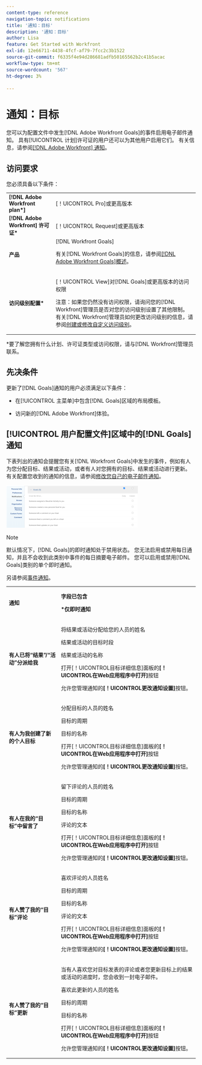 ```yaml
---
content-type: reference
navigation-topic: notifications
title: '通知：目标'
description: '通知：目标'
author: Lisa
feature: Get Started with Workfront
exl-id: 12e66711-4438-4fcf-af79-7fcc2c3b1522
source-git-commit: f6335f4e94d286681adfb50165562b2c41b5acac
workflow-type: tm+mt
source-wordcount: '567'
ht-degree: 3%

---
```


# 通知：目标

您可以为配置文件中发生[!DNL Adobe Workfront Goals]的事件启用电子邮件通知。 具有[!UICONTROL 计划]许可证的用户还可以为其他用户启用它们。 有关信息，请参阅[[!DNL Adobe Workfront] 通知](../../workfront-basics/using-notifications/wf-notifications.md)。

## 访问要求

<!--
<p data-mc-conditions="QuicksilverOrClassic.Draft mode">(NOTE: because there are conditions for who sees this, I added this from the How To articles/ template although this is not a How To. But I like the format, so I thought keeping it consistent might help users. We may decide to update this when we have access and prereq for overview-type articles)</p>
-->

您必须具备以下条件：

<table style="table-layout:auto"> 
 <col> 
 <col> 
 <tbody> 
  <tr> 
   <td role="rowheader"><strong>[!DNL Adobe Workfront plan*]</strong></td> 
   <td> <p>[！UICONTROL Pro]或更高版本</p> </td> 
  </tr> 
  <tr> 
   <td role="rowheader"><strong>[!DNL Adobe Workfront] 许可证*</strong></td> 
   <td> <p>[！UICONTROL Request]或更高版本</p> </td> 
  </tr> 
  <tr> 
   <td role="rowheader"><strong>产品</strong></td> 
   <td>[!DNL Workfront Goals] <p>有关[!DNL Workfront Goals]的信息，请参阅<a href="../../workfront-goals/goal-management/wf-goals-overview.md" class="MCXref xref">[!DNL Adobe Workfront Goals]概述</a>。</p> </td> 
  </tr> 
  <tr> 
   <td role="rowheader"><strong>访问级别配置*</strong></td> 
   <td> <p>[！UICONTROL View]对[!DNL Goals]或更高版本的访问权限</p> <p>注意：如果您仍然没有访问权限，请询问您的[!DNL Workfront]管理员是否对您的访问级别设置了其他限制。 有关[!DNL Workfront]管理员如何更改访问级别的信息，请参阅<a href="../../administration-and-setup/add-users/configure-and-grant-access/create-modify-access-levels.md" class="MCXref xref">创建或修改自定义访问级别</a>。</p> </td> 
  </tr> <!--
   <tr data-mc-conditions="QuicksilverOrClassic.Draft mode"> 
    <td role="rowheader">Object permissions</td> 
    <td> <p>[Insert permissions needed]</p> <p>For information on requesting additional access, see <a href="../../workfront-basics/grant-and-request-access-to-objects/request-access.md" class="MCXref xref">Request access to objects </a>.</p> </td> 
   </tr>
  --> 
 </tbody> 
</table>

&#42;要了解您拥有什么计划、许可证类型或访问权限，请与[!DNL Workfront]管理员联系。

## 先决条件

更新了[!DNL Goals]通知的用户必须满足以下条件：

* 在[!UICONTROL 主菜单]中包含[!DNL Goals]区域的布局模板。
* 访问新的[!DNL Adobe Workfront]体验。

  <!--
  <MadCap:conditionalText data-mc-conditions="QuicksilverOrClassic.Draft mode">
  (NOTE: we need this here because you can see these notifications from Classic)
  </MadCap:conditionalText>
  -->

## [!UICONTROL 用户配置文件]区域中的[!DNL Goals]通知

下表列出的通知会提醒您有关[!DNL Workfront Goals]中发生的事件，例如有人为您分配目标、结果或活动，或者有人对您拥有的目标、结果或活动进行更新。 有关配置您收到的通知的信息，请参阅[修改您自己的电子邮件通知](../../workfront-basics/using-notifications/activate-or-deactivate-your-own-event-notifications.md)。

![](assets/goals-notifications-preferences-350x114.png)

>[!NOTE]
>
>默认情况下，[!DNL Goals]的即时通知处于禁用状态。 您无法启用或禁用每日通知，并且不会收到此类别中事件的每日摘要电子邮件。 您可以启用或禁用[!DNL Goals]类别的单个即时通知。

另请参阅[事件通知](../../workfront-basics/using-notifications/event-notifications.md)。

<table style="table-layout:auto"> 
 <col> 
 <col> 
 <tbody> 
  <tr> 
   <td><strong>通知</strong></td> 
   <td> <p><strong>字段已包含</strong> </p> <p><strong>*仅即时通知</strong></p> </td> 
  </tr> 
  <tr> 
   <td><strong>有人已将“结果”/“活动”分派给我</strong></td> 
   <td> <p>将结果或活动分配给您的人员的姓名</p> <p>结果或活动的目标时段</p> <p>结果或活动的名称</p> <p>打开[！UICONTROL目标详细信息]面板的<strong>[！UICONTROL在Web应用程序中打开]</strong>按钮</p> <p>允许您管理通知的<strong>[！UICONTROL更改通知设置]</strong>按钮。</p> </td> 
  </tr> 
  <tr> 
   <td><strong>有人为我创建了新的个人目标</strong> </td> 
   <td> <p>分配目标的人员的姓名</p> <p>目标的周期</p> <p>目标的名称</p> <p>打开[！UICONTROL目标详细信息]面板的<strong>[！UICONTROL在Web应用程序中打开]</strong>按钮</p> <p>允许您管理通知的<strong>[！UICONTROL更改通知设置]</strong>按钮。</p> </td> 
  </tr> 
  <tr> 
   <td><strong>有人在我的“目标”中留言了</strong></td> 
   <td> <p>留下评论的人员的姓名</p> <p>目标的周期 </p> <p>目标的名称</p> <p>评论的文本</p> <p>打开[！UICONTROL目标详细信息]面板的<strong>[！UICONTROL在Web应用程序中打开]</strong>按钮</p> <p>允许您管理通知的<strong>[！UICONTROL更改通知设置]</strong>按钮。</p> </td> 
  </tr> 
  <tr> 
   <td><strong>有人赞了我的“目标”评论</strong></td> 
   <td> <p>喜欢评论的人员姓名</p> <p>目标的周期 </p> <p>目标的名称</p> <p>评论的文本 </p> <p>打开[！UICONTROL目标详细信息]面板的<strong>[！UICONTROL在Web应用程序中打开]</strong>按钮</p> <p>允许您管理通知的<strong>[！UICONTROL更改通知设置]</strong>按钮。</p> </td> 
  </tr> 
  <tr> 
   <td><strong>有人赞了我的“目标”更新</strong></td> 
   <td> <p>当有人喜欢您对目标发表的评论或者您更新目标上的结果或活动的进度时，您会收到一封电子邮件。 </p> <p>喜欢此更新的人员的姓名</p> <p>目标的周期 </p> <p>目标的名称</p> <p>打开[！UICONTROL目标详细信息]面板的<strong>[！UICONTROL在Web应用程序中打开]</strong>按钮</p> <p>允许您管理通知的<strong>[！UICONTROL更改通知设置]</strong>按钮。</p> </td> 
  </tr> 
 </tbody> 
</table>

<!--
NOTE FOR NAME OF GOAL IN LAST TABLE CELL: check this. Is this true? Didn't triggger when this was written; add anything else? Maybe the type of the update is mentioned?!
-->
